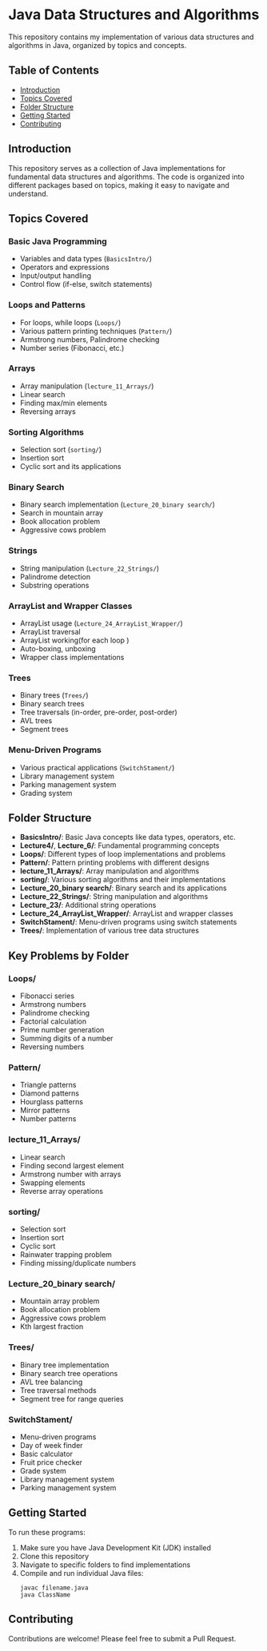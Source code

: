 # Java Data Structures and Algorithms

This repository contains my implementation of various data structures and algorithms in Java, organized by topics and concepts.

## Table of Contents

- [Introduction](#introduction)
- [Topics Covered](#topics-covered)
- [Folder Structure](#folder-structure)
- [Getting Started](#getting-started)
- [Contributing](#contributing)

## Introduction

This repository serves as a collection of Java implementations for fundamental data structures and algorithms. The code is organized into different packages based on topics, making it easy to navigate and understand.

## Topics Covered

### Basic Java Programming
- Variables and data types (`BasicsIntro/`)
- Operators and expressions
- Input/output handling
- Control flow (if-else, switch statements)

### Loops and Patterns
- For loops, while loops (`Loops/`)
- Various pattern printing techniques (`Pattern/`)
- Armstrong numbers, Palindrome checking
- Number series (Fibonacci, etc.)

### Arrays
- Array manipulation (`lecture_11_Arrays/`)
- Linear search
- Finding max/min elements
- Reversing arrays

### Sorting Algorithms
- Selection sort (`sorting/`)
- Insertion sort
- Cyclic sort and its applications

### Binary Search
- Binary search implementation (`Lecture_20_binary search/`)
- Search in mountain array
- Book allocation problem
- Aggressive cows problem

### Strings
- String manipulation (`Lecture_22_Strings/`)
- Palindrome detection
- Substring operations

### ArrayList and Wrapper Classes
- ArrayList usage (`Lecture_24_ArrayList_Wrapper/`)
- ArrayList traversal
- ArrayList working(for each loop )
- Auto-boxing, unboxing
- Wrapper class implementations

### Trees
- Binary trees (`Trees/`)
- Binary search trees
- Tree traversals (in-order, pre-order, post-order)
- AVL trees
- Segment trees

### Menu-Driven Programs
- Various practical applications (`SwitchStament/`)
- Library management system
- Parking management system
- Grading system

## Folder Structure

- **BasicsIntro/**: Basic Java concepts like data types, operators, etc.
- **Lecture4/**, **Lecture_6/**: Fundamental programming concepts
- **Loops/**: Different types of loop implementations and problems
- **Pattern/**: Pattern printing problems with different designs
- **lecture_11_Arrays/**: Array manipulation and algorithms
- **sorting/**: Various sorting algorithms and their implementations
- **Lecture_20_binary search/**: Binary search and its applications
- **Lecture_22_Strings/**: String manipulation and algorithms
- **Lecture_23/**: Additional string operations
- **Lecture_24_ArrayList_Wrapper/**: ArrayList and wrapper classes
- **SwitchStament/**: Menu-driven programs using switch statements
- **Trees/**: Implementation of various tree data structures

## Key Problems by Folder

### Loops/
- Fibonacci series
- Armstrong numbers
- Palindrome checking
- Factorial calculation
- Prime number generation
- Summing digits of a number
- Reversing numbers

### Pattern/
- Triangle patterns
- Diamond patterns
- Hourglass patterns
- Mirror patterns
- Number patterns

### lecture_11_Arrays/
- Linear search
- Finding second largest element
- Armstrong number with arrays
- Swapping elements
- Reverse array operations

### sorting/
- Selection sort
- Insertion sort
- Cyclic sort
- Rainwater trapping problem
- Finding missing/duplicate numbers

### Lecture_20_binary search/
- Mountain array problem
- Book allocation problem
- Aggressive cows problem
- Kth largest fraction

### Trees/
- Binary tree implementation
- Binary search tree operations
- AVL tree balancing
- Tree traversal methods
- Segment tree for range queries

### SwitchStament/
- Menu-driven programs
- Day of week finder
- Basic calculator
- Fruit price checker
- Grade system
- Library management system
- Parking management system

## Getting Started

To run these programs:

1. Make sure you have Java Development Kit (JDK) installed
2. Clone this repository
3. Navigate to specific folders to find implementations
4. Compile and run individual Java files:
   ```
   javac filename.java
   java ClassName
   ```

## Contributing

Contributions are welcome! Please feel free to submit a Pull Request.

